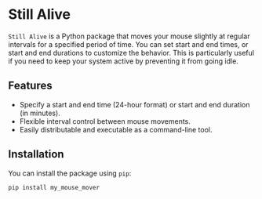 # Still Alive

`Still Alive` is a Python package that moves your mouse slightly at regular intervals for a specified period of time. You can set start and end times, or start and end durations to customize the behavior. This is particularly useful if you need to keep your system active by preventing it from going idle.

## Features

- Specify a start and end time (24-hour format) or start and end duration (in minutes).
- Flexible interval control between mouse movements.
- Easily distributable and executable as a command-line tool.

## Installation

You can install the package using `pip`:

```bash
pip install my_mouse_mover
```
